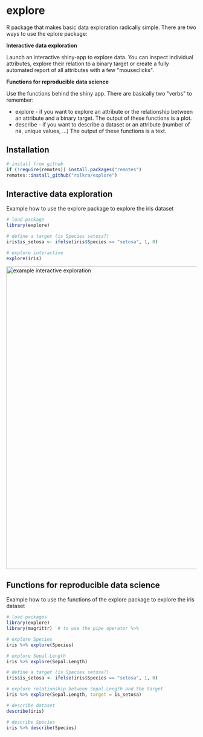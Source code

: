 # explore

R package that makes basic data exploration radically simple. There are two ways to use the eplore package:

**Interactive data exploration**

Launch an interactive shiny-app to explore data. You can inspect individual attributes, explore their relation to a binary target or create a fully automated report of all attributes with a few "mouseclicks".

**Functions for reproducible data science**

Use the functions behind the shiny app. There are basically two "verbs" to remember:
* explore - if you want to explore an attribute or the relationship between an attribute and a binary target. The output of these functions is a plot.
* describe - if you want to describe a dataset or an attribute (number of na, unique values, ...) The output of these functions is a text.

## Installation

```r
# install from github
if (!require(remotes)) install.packages("remotes")
remotes::install_github("rolkra/explore")
```

## Interactive data exploration

Example how to use the explore package to explore the iris dataset

```r
# load package
library(explore)

# define a target (is Species setosa?)
iris$is_setosa <- ifelse(iris$Species == "setosa", 1, 0)

# explore interactive
explore(iris)
```

<img src="https://github.com/rolkra/explore/blob/master/explore_shiny_iris.png" alt="example interactive exploration" width="800">

## Functions for reproducible data science

Example how to use the functions of the explore package to explore the iris dataset

```r
# load packages
library(explore)
library(magrittr)  # to use the pipe operator %>%

# explore Species
iris %>% explore(Species)

# explore Sepal.Length
iris %>% explore(Sepal.Length)

# define a target (is Species setosa?)
iris$is_setosa <- ifelse(iris$Species == "setosa", 1, 0)

# explore relationship between Sepal.Length and the target
iris %>% explore(Sepal.Length, target = is_setosa)

# describe dataset
describe(iris)

# describe Species
iris %>% describe(Species)
```
